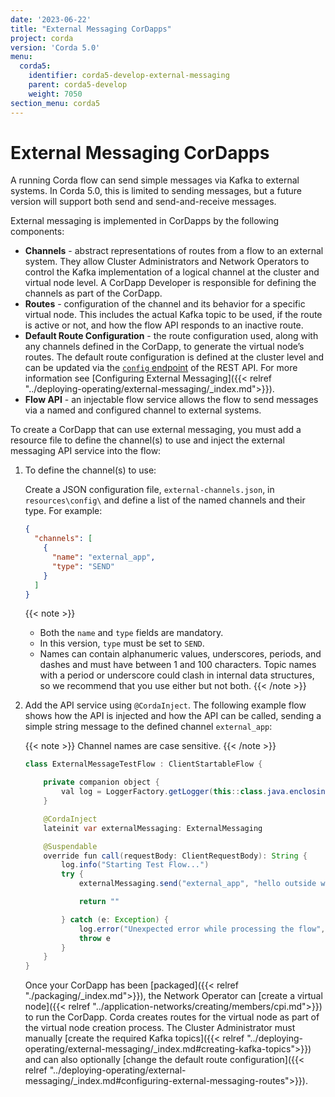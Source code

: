 ```yaml
---
date: '2023-06-22'
title: "External Messaging CorDapps"
project: corda
version: 'Corda 5.0'
menu:
  corda5:
    identifier: corda5-develop-external-messaging
    parent: corda5-develop
    weight: 7050
section_menu: corda5
---
```


# External Messaging CorDapps

A running Corda flow can send simple messages via Kafka to external systems. 
In Corda 5.0, this is limited to sending messages, but a future version will support both send and send-and-receive messages. 

External messaging is implemented in CorDapps by the following components:
* **Channels** - abstract representations of routes from a flow to an external system. They allow Cluster Administrators and Network Operators to control the Kafka implementation of a logical channel at the cluster and virtual node level. A CorDapp Developer is responsible for defining the channels as part of the CorDapp.
* **Routes** - configuration of the channel and its behavior for a specific virtual node. This includes the actual Kafka topic to be used, if the route is active or not, and how the flow API responds to an inactive route.
* **Default Route Configuration** - the route configuration used, along with any channels defined in the CorDapp, to generate the virtual node’s routes. The default route configuration is defined at the cluster level and can be updated via the <a href="../reference/rest-api/C5_OpenAPI.html#tag/Configuration-API/operation/put_config">`config` endpoint</a> of the REST API. For more information see [Configuring External Messaging]({{< relref "../deploying-operating/external-messaging/_index.md">}}).
* **Flow API** - an injectable flow service allows the flow to send messages via a named and configured channel to external systems. 

To create a CorDapp that can use external messaging, you must add a resource file to define the channel(s) to use and inject the external messaging API service into the flow: 

1. To define the channel(s) to use:

   Create a JSON configuration file, `external-channels.json`, in `resources\config\` and define a list of the named channels and their type. For example:
   ```json
   {
     "channels": [
       {
         "name": "external_app",
         "type": "SEND"
       }
     ]
   }
   ```
   {{< note >}}
   * Both the `name` and `type` fields are mandatory.
   * In this version, `type` must be set to `SEND`.
   * Names can contain alphanumeric values, underscores, periods, and dashes and must have between 1 and 100 characters. Topic names with a period or underscore could clash in internal data structures, so we recommend that you use either but not both.
   {{< /note >}}

2. Add the API service using `@CordaInject`. The following example flow shows how the API is injected and how the API can be called, sending a simple string message to the defined channel `external_app`:  

   {{< note >}}
   Channel names are case sensitive.
   {{< /note >}}

   ```java
   class ExternalMessageTestFlow : ClientStartableFlow {
   
       private companion object {
           val log = LoggerFactory.getLogger(this::class.java.enclosingClass)
       }

       @CordaInject
       lateinit var externalMessaging: ExternalMessaging

       @Suspendable
       override fun call(requestBody: ClientRequestBody): String {
           log.info("Starting Test Flow...")
           try {
               externalMessaging.send("external_app", "hello outside world!")

               return ""

           } catch (e: Exception) {
               log.error("Unexpected error while processing the flow", e)
               throw e
           }
       }
   }
   ``` 

   Once your CorDapp has been [packaged]({{< relref "./packaging/_index.md">}}), the Network Operator can [create a virtual node]({{< relref "../application-networks/creating/members/cpi.md">}}) to run the CorDapp. Corda creates routes for the virtual node as part of the virtual node creation process.  The Cluster Administrator must manually [create the required Kafka topics]({{< relref "../deploying-operating/external-messaging/_index.md#creating-kafka-topics">}}) and can also optionally [change the default route configuration]({{< relref "../deploying-operating/external-messaging/_index.md#configuring-external-messaging-routes">}}).